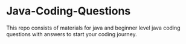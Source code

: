 # Java-Coding-Questions
This repo consists of materials for java and beginner level java coding questions with answers to start your coding journey.
